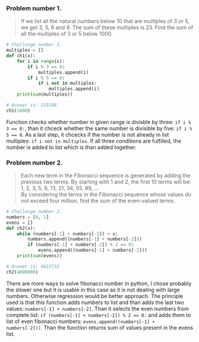 ### Problem number 1.

> If we list all the natural numbers below 10 that are multiples of 3 or 5, we get 3, 5, 6 and 9. The sum of these multiples is 23.
> Find the sum of all the multiples of 3 or 5 below 1000.

```python
# Challenge number 1.
multiples = []
def ch1(x):
    for i in range(x):
        if i % 3 == 0:
            multiples.append(i)
        if i % 5 == 0:
            if i not in multiples:
                multiples.append(i)
    print(sum(multiples))

# Answer is: 233168.
ch1(1000)
```

Function checks whether number in given range is divisble by three: ``` if i % 3 == 0: ```, than it chceck whether the same number is divisible by five: ```if i % 5 == 0```. As a last step, it chcecks if the number is not already in list multiples: ```if i not in multiples```. If all three conditions are fulfilled, the number is added to list which is than added together.


### Problem number 2.

> Each new term in the Fibonacci sequence is generated by adding the previous two terms. By starting with 1 and 2, the first 10 terms   will be:  
> 1, 2, 3, 5, 8, 13, 21, 34, 55, 89, ...  
> By considering the terms in the Fibonacci sequence whose values do not exceed four million, find the sum of the even-valued terms.

```python
# Challenge number 2.
numbers = [0, 1]
evens = []
def ch2(x):
    while (numbers[-1] + numbers[-2]) < x:
        numbers.append((numbers[-1] + numbers[-2]))
        if (numbers[-1] + numbers[-2]) % 2 == 0:
            evens.append((numbers[-1] + numbers[-2]))
    print(sum(evens))

# Answer is: 4613732
ch2(4000000)
```

There are more ways to solve fibonacci number in python, I chose probably the slower one but it is usable in this case as it is not dealing with large numbers. Otherwise regression would be better approach. The principle used is that this function adds numbers to list and than adds the last two values: ```numbers[-1] + numbers[-2]```. Than it selects the even numbers from complete list: ```if (numbers[-1] + numbers[-2]) % 2 == 0:``` and adds them to list of even fibonacci numbers: ```evens.append((numbers[-1] + numbers[-2]))```. Than the function returns sum of values present in the evens list.



